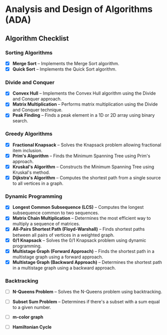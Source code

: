 # Analysis and Design of Algorithms (ADA)


##  Algorithm Checklist

###  Sorting Algorithms
- [x] **Merge Sort** – Implements the Merge Sort algorithm.
- [x] **Quick Sort** – Implements the Quick Sort algorithm.

###  Divide and Conquer
- [x] **Convex Hull** – Implements the Convex Hull algorithm using the Divide and Conquer approach.
- [x] **Matrix Multiplication** – Performs matrix multiplication using the Divide and Conquer technique.
- [x] **Peak Finding** – Finds a peak element in a 1D or 2D array using binary search.

###  Greedy Algorithms
- [x] **Fractional Knapsack** – Solves the Knapsack problem allowing fractional item inclusion.
- [x] **Prim's Algorithm** – Finds the Minimum Spanning Tree using Prim's approach.
- [x] **Kruskal's Algorithm** – Constructs the Minimum Spanning Tree using Kruskal's method.
- [x] **Dijkstra's Algorithm** – Computes the shortest path from a single source to all vertices in a graph.

###  Dynamic Programming
- [x] **Longest Common Subsequence (LCS)** – Computes the longest subsequence common to two sequences.
- [x] **Matrix Chain Multiplication** – Determines the most efficient way to multiply a sequence of matrices.
- [x] **All-Pairs Shortest Path (Floyd-Warshall)** – Finds shortest paths between all pairs of vertices in a weighted graph.
- [x] **0/1 Knapsack** – Solves the 0/1 Knapsack problem using dynamic programming.
- [x] **Multistage Graph (Forward Approach)** – Finds the shortest path in a multistage graph using a forward approach.
- [x] **Multistage Graph (Backward Approach)** – Determines the shortest path in a multistage graph using a backward approach.

###  Backtracking
- [ ] **N-Queens Problem** – Solves the N-Queens problem using backtracking.
- [ ] **Subset Sum Problem** – Determines if there's a subset with a sum equal to a given number.
- [ ] **m-color graph**
- [ ] **Hamiltonian Cycle**




